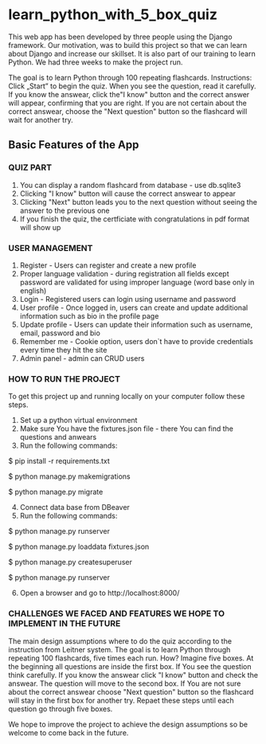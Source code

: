 # learn_python_with_5_box_quiz

This web app has been developed by three people using the Django framework. Our motivation, was to build this project so that we can learn about Django and increase our skillset. It is also part of our training to learn Python. We had three weeks to make the project run.

The goal is to learn Python through 100 repeating flashcards. Instructions: Click „Start” to begin the quiz. When you see the question, read it carefully. If you know the answear, click the"I know" button and the correct answer will appear, confirming that you are right. If you are not certain about the correct answear, choose the "Next question" button so the flashcard will wait for another try.

## Basic Features of the App

### QUIZ PART

1. You can display a random flashcard from database - use db.sqlite3
2. Clicking "I know" button will cause the correct answear to appear
3. Clicking "Next" button leads you to the next question without seeing the answer to the previous one
4. If you finish the quiz, the certficiate with congratulations in pdf format will show up

### USER MANAGEMENT

1. Register - Users can register and create a new profile
2. Proper language validation - during registration all fields except password are validated for using improper language (word base only in english)
2. Login - Registered users can login using username and password
3. User profile - Once logged in, users can create and update additional information such as bio in the profile page
4. Update profile - Users can update their information such as username, email, password and bio
5. Remember me - Cookie option, users don`t have to provide credentials every time they hit the site
6. Admin panel - admin can CRUD users

### HOW TO RUN THE PROJECT

To get this project up and running locally on your computer follow these steps.

1. Set up a python virtual environment
2. Make sure You have the fixtures.json file - there You can find the questions and anwears
3. Run the following commands:

$ pip install -r requirements.txt

$ python manage.py makemigrations

$ python manage.py migrate

4. Connect data base from DBeaver
5. Run the following commands:

$ python manage.py runserver

$ python manage.py loaddata fixtures.json

$ python manage.py createsuperuser

$ python manage.py runserver

6. Open a browser and go to http://localhost:8000/

### CHALLENGES WE FACED AND FEATURES WE HOPE TO IMPLEMENT IN THE FUTURE

The main design assumptions where to do the quiz according to the instruction from Leitner system.
The goal is to learn Python through repeating 100 flashcards, five times each run. How? Imagine five boxes. At the beginning all questions are inside the first box.
If You see the question think carefully. If you know the answear click "I know" button and check the answear. The question will move to the second box.
If You are not sure about the correct answear choose "Next question" button so the flashcard will stay in the first box for another try. Repaet these steps until each question go through five boxes.

We hope to improve the project to achieve the design assumptions so be welcome to come back in the future. 

